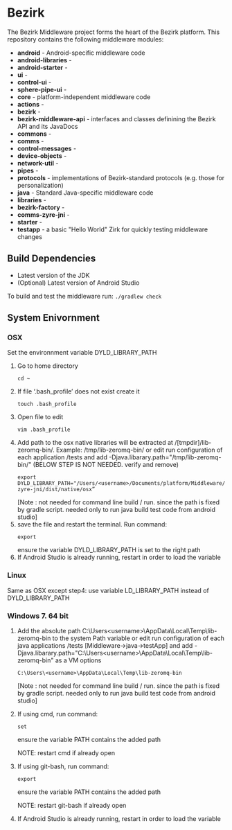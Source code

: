 ﻿# Bezirk 

The Bezirk Middleware project forms the heart of the Bezirk platform. This repository contains the following middleware modules:

- **android** - Android-specific middleware code
 - **android-libraries** - 
 - **android-starter** -
 - **ui** -
  - **control-ui** -
  - **sphere-pipe-ui** -
- **core** - platform-independent middleware code
 - **actions** -
 - **bezirk** -
 - **bezirk-middleware-api** - interfaces and classes definining the Bezirk API and its JavaDocs
 - **commons** -
 - **comms** -
 - **control-messages** -
 - **device-objects** -
 - **network-util** -
 - **pipes** -
 - **protocols** - implementations of Bezirk-standard protocols (e.g. those for personalization)
- **java** - Standard Java-specific middleware code
 - **libraries** -
  - **bezirk-factory** -
  - **comms-zyre-jni** -
 - **starter** -
 - **testapp** - a basic "Hello World" Zirk for quickly testing middleware changes

## Build Dependencies

- Latest version of the JDK
- (Optional) Latest version of Android Studio

To build and test the middleware run: `./gradlew check`

## System Enivornment
### OSX
Set the environnment variable DYLD_LIBRARY_PATH

1. Go to home directory
    ```
    cd ~
    ```
2. If file ‘.bash_profile’ does not exist create it 
    ```
    touch .bash_profile
    ```
3. Open file to edit
    ```
    vim .bash_profile
    ```
4. Add path to the osx native libraries will be extracted at /[tmpdir]/lib-zeromq-bin/. Example:  /tmp/lib-zeromq-bin/
        or edit run configuration of each application /tests and add -Djava.libarary.path="/tmp/lib-zeromq-bin/" (BELOW STEP IS NOT NEEDED. verify and remove)
    ```
    export DYLD_LIBRARY_PATH="/Users/<username>/Documents/platform/Middleware/java/libraries/comms-zyre-jni/dist/native/osx”
    ```
    [Note : not needed for command line build / run. since the path is fixed by gradle script. needed only to run java build test code from android studio]
5. save the file and restart the terminal. Run command:
    ```
    export
    ```
    ensure the variable DYLD_LIBRARY_PATH is set to the right path
6. If Android Studio is already running, restart in order to load the variable

### Linux
Same as OSX except step4: use variable LD_LIBRARY_PATH instead of DYLD_LIBRARY_PATH

### Windows 7. 64 bit
1. Add the absolute path C:\Users\<username>\AppData\Local\Temp\lib-zeromq-bin to the system Path variable
    or
    edit run configuration of each java applications /tests [Middleware->java->testApp] and add -Djava.libarary.path="C:\Users\<username>\AppData\Local\Temp\lib-zeromq-bin"
    as a VM options
    ```
    C:\Users\<username>\AppData\Local\Temp\lib-zeromq-bin
    ```
    [Note : not needed for command line build / run. since the path is fixed by gradle script. needed only to run java build test code from android studio]
2. If using cmd, run command:
    ```
    set
    ```
    ensure the variable PATH contains the added path

    NOTE: restart cmd if already open
3. If using git-bash, run command:
    ```
    export
    ```
    ensure the variable PATH contains the added path
    
    NOTE: restart git-bash if already open
4. If Android Studio is already running, restart in order to load the variable
